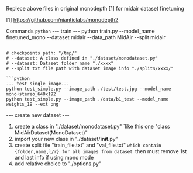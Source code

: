 Replece above files in original monodepth [1] for midair dataset finetuning

[1] https://github.com/nianticlabs/monodepth2


Commands
```python```
--- train ---
python train.py --model_name finetuned_mono --dataset midair --data_path MidAir --split midair
```

# checkpoints path: "/tmp/"
# --dataset: A class defined in "./dataset/monodataset.py"
# --dataset: Dataset folder name "./xxxx"
# --split txt file path with dataset image info "./splits/xxxx/"

```python
--- test single image---
python test_simple.py --image_path ./test/test.jpg --model_name mono+stereo_640x192
python test_simple.py --image_path ./data/b1_test --model_name weights_19 --ext png
```

--- create new dataset ---
1. create a class in  "./dataset/monodataset.py" 
		`like this one "class MidAirDataset(MonoDataset)"
2. import your new class in  "./dataset/__init__.py"
3. create split file "train_file.txt" and "val_file.txt"
		`which contain {folder,name,l/r} for all images from dataset
		`then must remove 1st and last info if using mono mode
4. add relative choice to "./options.py"
